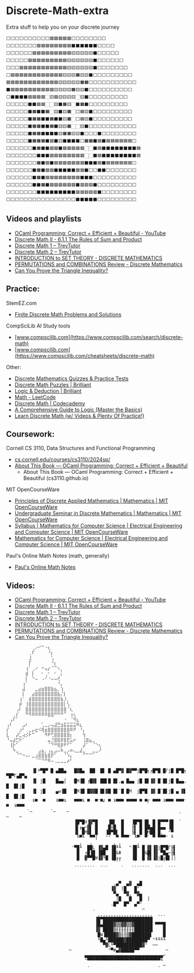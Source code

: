 # Discrete-Math-extra
Extra stuff to help you on your discrete journey

```
⬜⬜⬜⬜⬜⬜⬜⬜⬜⬜🟩🟩🟩🟩🟩⬜⬜⬜⬜⬜⬜⬜⬜
⬜⬜⬜⬜⬜⬜⬜🟩🟩🟩🟩🟩🟩🟩🟩⬛⬛⬛⬛⬛⬛⬜⬜⬜⬜
⬜⬜⬜⬜⬜⬜🟩🟩🟩🟩🟩🟩🟩🟩🟩🟨🟨🟨🟨🟨⬛⬜⬜⬜⬜⬜
⬜⬜⬜⬜⬜🟩🟩🟩🟩🟩🟩🟩🟩🟩🟨🟨🟨🟨🟨🟨⬛⬜⬜⬜⬜⬜⬜
⬜⬜⬜🟩🟩🟩🟩🟩🟩🟩🟩🟩🟩🟩🟨🟨🟨🟨🟨🟨⬛⬜⬜⬜⬜⬜⬜⬜
⬜🟩🟩🟩🟩🟩🟩🟩🟩🟩🟩🟩🟩🟨🟨🟨🟧🟨🟨⬛⬜⬜⬜⬜⬜⬜⬜⬜⬜
🟩🟩🟩🟩🟩🟩🟩🟩🟩🟩🟩🟩🟨🟨🟨🟨🟨🟫🟫⬜⬜⬜⬜⬜⬜⬜⬜⬜⬜⬜
⬛🟩🟩🟩🟩🟩🟩🟩🟩🟩🟩🟨🟨🟨🟨🟧🟨🟨⬛⬜⬜⬜⬜⬜⬜⬜⬜⬜⬜
⬜⬛⬛⬛⬛🟩🟩🟩🟩🏻🟨🟩🟨🟨🟨🟨🏻🟨⬛⬜⬜⬜⬜⬜⬜⬜⬜⬜
⬜⬜⬜⬜⬜⬛⬛🟩🟩🏻🏻🟨⬛🟧🟨🏻⬛🟫⬛⬜⬜⬜⬜⬜⬜⬜⬜⬜
⬜⬜⬜⬜⬜⬛🟧⬛⬛🟧🏻🟨⬛🟨🟧🏻⬜🟦🟨⬛⬜⬜⬜⬜⬜⬜⬜⬜⬜
⬜⬜⬜⬜⬜⬛🟧🟫⬛⬛🟧⬛⬛🟨🟫🏻⬜🟦🟨⬛⬜⬜⬜⬜⬜⬜⬜⬜⬜
⬜⬜⬜⬜⬜⬛🟧🟫⬛⬛🟧⬛🟨🟨🟫🏻🏻🟨⬛⬜⬜⬜⬜⬜⬜⬜⬜⬜⬜⬜
⬜⬜⬜⬜⬜⬛🟧🟫⬛⬛⬛⬛🟨🟫🟧🟨🟨⬛⬜⬜⬜⬛⬜⬜⬜⬜⬜⬜⬜⬜
⬜⬜⬜⬜⬜⬛🟧🟧🟧⬛🟩⬛🟨⬛⬛⬛⬛⬜🟫🟫⬛🟦⬛🟦🟦🟦🟦🟦🟦⬜
⬜⬜⬜⬜⬜⬜⬛🟧⬛⬛🟩🟩⬛🟩🟩🟩🟩🟩🏻🏻⬛🟦⬛⬛⬛⬛⬛⬛⬛⬛🟦
⬜⬜⬜⬜⬜⬜⬜⬛⬛⬛🟩🟩🟩🟩🟩🟩🟩🟩🏻🏻⬛🟦⬛⬛⬛⬛⬛⬛⬛⬛🟦
⬜⬜⬜⬜⬜⬜⬜🟫⬛🟩⬛🟩🟩🟩🟩🟩🟩🟩⬛⬛⬛🟦⬛🟦🟦🟦🟦🟦🟦⬜
⬜⬜⬜⬜⬜⬜⬛🟫⬛🟩🟩⬛⬛⬛⬛⬛🟩🟩⬛⬜⬜⬛⬛⬜⬜⬜⬜⬜⬜⬜
⬜⬜⬜⬜⬜⬜⬛🟫⬛🟩🟩🟩🟩🟩🟩🟩🟩⬛⬛⬛⬜⬜⬜⬜⬜⬜⬜⬜⬜⬜
⬜⬜⬜⬜⬜⬜⬛⬛🟫⬛🟩🟩🟩🟩🟩🟩⬛🟥🟥🟥⬛⬜⬜⬜⬜⬜⬜⬜⬜⬜
⬜⬜⬜⬜⬜⬜⬜⬛⬛⬛⬛⬛⬛⬛⬛⬛🟥🟥🟥🟥🟥⬛⬜⬜⬜⬜⬜⬜⬜⬜
⬜⬜⬜⬜⬜⬜⬜⬜⬜⬜⬜⬜⬜⬜⬜⬜⬛⬛⬛⬛⬛⬜⬜⬜⬜⬜⬜⬜⬜⬜
```

## Videos and playlists
- [OCaml Programming: Correct + Efficient + Beautiful - YouTube](https://www.youtube.com/playlist?list=PLre5AT9JnKShBOPeuiD9b-I4XROIJhkIU)
- [Discrete Math II - 6.1.1 The Rules of Sum and Product](https://www.youtube.com/watch?v=spEjNcd37IQ&list=PLl-gb0E4MII0sGLCJeqDB3y63HZ6lM5LJ)
- [Discrete Math 1 – TrevTutor](https://trevtutorvideos.wordpress.com/discretemath/discretemath1/)
- [Discrete Math 2 – TrevTutor](https://trevtutorvideos.wordpress.com/discretemath/discrete-math-2/)
- [INTRODUCTION to SET THEORY - DISCRETE MATHEMATICS](https://www.youtube.com/watch?v=tyDKR4FG3Yw&list=PLDDGPdw7e6Ag1EIznZ-m-qXu4XX3A0cIz)
- [PERMUTATIONS and COMBINATIONS Review - Discrete Mathematics](https://www.youtube.com/watch?v=DBugSTeX1zw&list=PLDDGPdw7e6Aj0amDsYInT_8p6xTSTGEi2)
- [Can You Prove the Triangle Inequality?](https://www.youtube.com/watch?v=EGpTX0cR8ac&list=PLDDGPdw7e6AjLVCdoobmqvyZZpthHGBJ6)

## Practice: 

StemEZ.com
- [Finite Discrete Math Problems and Solutions](https://stemez.com/subjects/maths/RFiniteDiscreteMath/RFiniteDiscreteMath.php)

CompSciLib AI Study tools
- [www.compscilib.com](https://www.compscilib.com/search/discrete-math)
- [www.compscilib.com](https://www.compscilib.com/cheatsheets/discrete-math)

Other: 
- [Discrete Mathematics Quizzes & Practice Tests](https://merithub.com/quizzes/discrete-mathematics)
- [Discrete Math Puzzles | Brilliant](https://brilliant.org/courses/discrete-math-puzzles/)
- [Logic & Deduction | Brilliant](https://brilliant.org/courses/logic-deduction/)
- [Math - LeetCode](https://leetcode.com/tag/math/)
- [Discrete Math | Codecademy](https://www.codecademy.com/learn/discrete-math)
- [A Comprehensive Guide to Logic (Master the Basics)](https://calcworkshop.com/logic/)
- [Learn Discrete Math (w/ Videos & Plenty Of Practice!)](https://calcworkshop.com/discrete-math/)

## Coursework: 
Cornell CS 3110, Data Structures and Functional Programming
- [cs.cornell.edu/courses/cs3110/2024sp/](https://www.cs.cornell.edu/courses/cs3110/2024sp/)
- [About This Book — OCaml Programming: Correct + Efficient + Beautiful](https://cs3110.github.io/textbook/chapters/preface/about.html)
  - About This Book — OCaml Programming: Correct + Efficient + Beautiful (cs3110.github.io)

MIT OpenCourseWare
- [Principles of Discrete Applied Mathematics | Mathematics | MIT OpenCourseWare](https://ocw.mit.edu/courses/18-310-principles-of-discrete-applied-mathematics-fall-2013/)
- [Undergraduate Seminar in Discrete Mathematics | Mathematics | MIT OpenCourseWare](https://ocw.mit.edu/courses/18-304-undergraduate-seminar-in-discrete-mathematics-spring-2015/)
- [Syllabus | Mathematics for Computer Science | Electrical Engineering and Computer Science | MIT OpenCourseWare](https://ocw.mit.edu/courses/6-042j-mathematics-for-computer-science-fall-2005/pages/syllabus/)
- [Mathematics for Computer Science | Electrical Engineering and Computer Science | MIT OpenCourseWare](https://ocw.mit.edu/courses/6-042j-mathematics-for-computer-science-spring-2015/)

Paul's Online Math Notes (math, generally)
- [Paul's Online Math Notes](https://tutorial.math.lamar.edu/)


## Videos:
- [OCaml Programming: Correct + Efficient + Beautiful - YouTube](https://www.youtube.com/playlist?list=PLre5AT9JnKShBOPeuiD9b-I4XROIJhkIU)
- [Discrete Math II - 6.1.1 The Rules of Sum and Product](https://www.youtube.com/watch?v=spEjNcd37IQ&list=PLl-gb0E4MII0sGLCJeqDB3y63HZ6lM5LJ)
- [Discrete Math 1 – TrevTutor](https://trevtutorvideos.wordpress.com/discretemath/discretemath1/)
- [Discrete Math 2 – TrevTutor](https://trevtutorvideos.wordpress.com/discretemath/discrete-math-2/)
- [INTRODUCTION to SET THEORY - DISCRETE MATHEMATICS](https://www.youtube.com/watch?v=tyDKR4FG3Yw&list=PLDDGPdw7e6Ag1EIznZ-m-qXu4XX3A0cIz)
- [PERMUTATIONS and COMBINATIONS Review - Discrete Mathematics](https://www.youtube.com/watch?v=DBugSTeX1zw&list=PLDDGPdw7e6Aj0amDsYInT_8p6xTSTGEi2)
- [Can You Prove the Triangle Inequality?](https://www.youtube.com/watch?v=EGpTX0cR8ac&list=PLDDGPdw7e6AjLVCdoobmqvyZZpthHGBJ6)



```
⠀⠀⠀⠀⠀⠀⠀⠀⢀⠔⠊⠉⠐⢆⠀⠀⠀⠀⠀⠀⠀⠀⠀⠀⠀⠀⠀⠀⠀⠀
⠀⠀⠀⠀⠀⠀⠀⢀⠏⠀⠀⠀⠀⠘⡆⠀⠀⠀⠀⠀⠀⠀⠀⠀⠀⠀⠀⠀⠀⠀
⠀⠀⠀⠀⠀⠀⠀⣸⠀⠀⠀⠀⠀⠀⢡⠀⠀⠀⠀⠀⠀⠀⠀⠀⠀⠀⠀⠀⠀⠀
⠀⠀⠀⠀⠀⠀⠀⡏⠀⠀⠀⠀⠀⠀⠘⡆⠀⠀⠀⠀⠀⠀⠀⠀⠀⠀⠀⠀⠀⠀
⠀⠀⠀⠀⠀⠀⢰⠁⢀⠔⠀⠒⢤⡔⠈⠉⠢⡀⠀⠀⠀⠀⠀⠀⠀⠀⠀⠀⠀⠀
⠀⠀⠀⠀⠀⠀⣾⠀⡇⠀⠀⠂⢀⠂⠀⠂⠀⡅⠀⠀⠀⠀⠀⠀⠀⠀⠀⠀⠀⠀
⠀⠀⠀⠀⠀⠀⡇⠀⠑⠤⠀⠠⠊⠐⠤⠤⢞⠀⠀⠀⠀⠀⠀⠀⠀⠀⠀⠀⠀⠀
⠀⠀⠀⠀⠀⢰⠁⠀⠀⠀⠀⠀⠀⠀⠀⠀⠘⡄⠀⠀⠀⠀⠀⠀⠀⠀⠀⠀⠀⠀
⠀⠀⠀⠀⠀⣼⠀⠀⠀⣀⣴⣶⣿⣿⣷⣦⡀⢱⠀⠀⠀⠀⠀⠀⠀⠀⠀⠀⠀⠀
⠀⠀⠀⠀⠀⡇⠀⠀⣴⣿⣿⣿⣿⣿⣿⣿⣷⡌⡇⠀⠀⠀⠀⠀⠀⠀⠀⠀⠀⠀
⠀⠀⠀⠀⢰⠁⠀⣾⣿⣿⣿⣿⣿⣿⣿⣿⣿⣷⡸⡀⠀⠀⠀⠀⠀⠀⠀⠀⠀⠀
⠀⠀⠀⠀⡾⠀⢸⣿⣿⣿⣿⣿⣿⣿⣿⣿⣿⣿⡇⢣⠀⠀⠀⠀⠀⠀⠀⠀⠀⠀
⠀⠀⠀⢠⠇⠀⣿⣿⣿⣿⣿⣿⣿⣿⣿⣿⣿⣿⣿⠈⢆⠀⠀⠀⠀⠀⠀⠀⠀⠀
⠀⠀⢀⡎⠀⠀⠛⠻⠿⠿⠿⠿⠿⣿⣿⠛⠛⠛⠉⠀⢰⢆⠀⠀⠀⠀⠀⠀⠀⠀
⠀⢠⠏⠁⠀⠀⠀⠀⠀⠀⠀⠀⠀⠀⠀⠀⠀⠀⠐⠀⠈⠻⣆⠀⠀⠀⠀⠀⠀⠀
⢠⠇⠀⠀⠀⣠⠆⠀⠀⠀⠀⢁⣀⡠⢤⣼⣛⣲⣯⣭⣭⣭⠿⣆⠀⠀⠀⠀⠀⠀
⡎⠀⠀⠀⡰⠃⠀⣀⡤⣖⠪⢿⣶⣿⣿⣿⣿⣿⣿⣿⠿⠟⠀⠘⡄⠀⠀⠀⠀⠀
⣇⠀⠀⡼⣁⢴⡪⠗⠉⠀⠀⠀⠻⠟⢋⣿⣿⣿⣿⣿⡆⠀⠀⠀⢳⠀⠀⠀⠀⠀
⠘⢤⣼⣋⠗⠁⠀⠀⠀⠀⠀⠀⠀⣤⣘⣿⣿⡿⣿⣟⣥⠖⠀⠀⢨⣿⣦⣀⠀⠀
⠀⢸⡗⠁⠀⠀⠀⠀⠀⠀⠀⠀⠀⠈⠙⠛⢿⡿⠟⠋⠁⠀⠀⠀⡼⠁⠀⠈⠑⢆
⠀⠀⠳⣀⠀⠀⠀⠀⠀⠀⣠⣦⡀⢠⣄⣠⠤⠷⣀⡠⠶⢄⣀⣼⣀⠀⠀⣀⣀⠜
⠀⠀⠀⠈⠉⠒⠤⠄⣀⣰⣿⣿⣷⣿⡟⠁⠀⠀⠈⠱⡄⠀⠀⠀⠉⠉⠉⠁⠀⠀
⠀⠀⠀⠀⠀⠀⠀⠀⠀⠈⠉⠙⠛⠿⠤⢀⣀⣀⣀⡴⠃⠀⠀⠀⠀⠀⠀⠀⠀⠀
```

```
          ▐▌ª▀█▀ █ ▄██▄   █▓█▄  ██  █▌ █ ▄█▀▓ █▓▀▀j█▀█╕╒█▀█ █Γj█ █▀█╕   ▀█▀Γ▄█▀▄
          ▐▌ j█    █▄▄⌠   █M▐█ ╒█▓▌ ██▌█ █▌,▄ █▄▄ j█ █▌▐▓ █`█▌j█ █▄▄,    █  █▌j█
          ▐▌ j█    ▄w▐█   █M▐█ █▓▓█ █▌▓█ █▌`█ █M  j█▀█ ▐▓ █`█▌j█ ▄ ▓▌    █  █▌j█
          ╙▀  ▀    ╙▀▀╙   ▀▀▀╙ ▀  ▀`▀╛ ▀ ╙▀▀▀ ▀▀▀▀ ▀ ▀Γ ▀▀▀ ╙▀▀▀ ▀▀▀`    ▀  ╙▀▀▀
        `─       `─    ─                                          .        ─    ─
                          ▐█▀█H▐▓▀█    ▐█▌  █   ▐█▀█ █▌ █ █▀▀▀▐█  `
                          ▐▌╓▄⌐▓▌ █    █Ü█  █   ╠▌ █ ██▄█ █▄▄ ▐█
                          ▐▌ █M▓▌ █   ▐█▀█▌ █   ╠▌ █ █M██ █,  "▀
                           ╙▀╙  ▀▀⌠   ""  ▀ ▀▀▀` ╙▀' ▀` ▀ ▀▀▀' ╙
                            ,   ,        , ,      ,
                         '▀█╙  ██L ▐▓▄█ ▐█╙╙   "▐█╙ █ ▓▌▐▓j█▀█Γ╠▌
                           █  ╒█▐█ ▐██  ▐█&Φ    ▐█  █&█▌▐▓ ▀█▄⌐╠▌
                           █  ▓▀▀█W▐▓╙█ ▐█╓╓    ▐█  █ ▓▌▐▓j█╓█▌⌠│
                           `  `          ```     `  `       `
                          ````````  ```     `   ```````  ```  ```

     
                                         ,▄▀  ▄▓  ▄█
                                        ▐▓  ]█   █"
                                         ▀▄  ▀▓, ▀▓▄
                                          ]█   █   █  ]
                                        .█▀  █▀  ▄▀"
                                 .                  ─
                                   ,,,,,,,,,,,,,,,,,,,,,  ...
                                  ▐█▀███████████████████
                                  ▐█▄████▓▒▒▓▓▒▒▓███████ ▀▀▀█
                                  ▐▓ ████▒╢╢╢╢╢╢╣███████    █
                                   █W▐████▓▒╢╢▒▓███████▌    █
                                   ╙█▄╙██████▓████████▀ "╙╙╙╙
                                     ▀▓L╙▀██████████▓"  ──
                        ─              "▀#▄▓█████▀▀          ─
                              ▄▄▄▄▄▄▄▄▄▄▄▄▄▄▄▄▄▄▄▄▄▄▄▄▄▄▄▄▄▄⌐
                              "▀▀▀▀▀▀▀▀▀▀▀▀▀▀▀▀▀▀▀▀▀▀▀▀▀▀▀▀╙
                               .                          . ─
```



